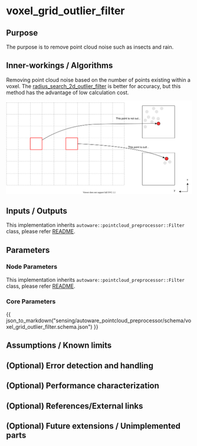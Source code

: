 # voxel_grid_outlier_filter

## Purpose

The purpose is to remove point cloud noise such as insects and rain.

## Inner-workings / Algorithms

Removing point cloud noise based on the number of points existing within a voxel.
The [radius_search_2d_outlier_filter](./radius-search-2d-outlier-filter.md) is better for accuracy, but this method has the advantage of low calculation cost.

![voxel_grid_outlier_filter_picture](./image/outlier_filter-voxel_grid.drawio.svg)

## Inputs / Outputs

This implementation inherits `autoware::pointcloud_preprocessor::Filter` class, please refer [README](../README.md).

## Parameters

### Node Parameters

This implementation inherits `autoware::pointcloud_preprocessor::Filter` class, please refer [README](../README.md).

### Core Parameters

{{ json_to_markdown("sensing/autoware_pointcloud_preprocessor/schema/voxel_grid_outlier_filter.schema.json") }}

## Assumptions / Known limits

## (Optional) Error detection and handling

## (Optional) Performance characterization

## (Optional) References/External links

## (Optional) Future extensions / Unimplemented parts

